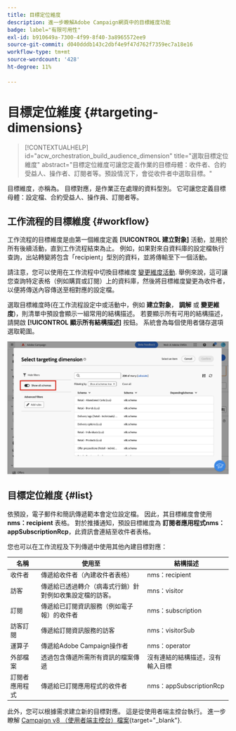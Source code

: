 ```yaml
---
title: 目標定位維度
description: 進一步瞭解Adobe Campaign網頁中的目標維度功能
badge: label="有限可用性"
exl-id: b910649a-7300-4f99-8f40-3a8965572ee9
source-git-commit: d040dddb143c2dbf4e9f47d762f7359ec7a18e16
workflow-type: tm+mt
source-wordcount: '428'
ht-degree: 11%

---
```


# 目標定位維度 {#targeting-dimensions}

>[!CONTEXTUALHELP]
>id="acw_orchestration_build_audience_dimension"
>title="選取目標定位維度"
>abstract="目標定位維度可讓您定義作業的目標母體：收件者、合約受益人、操作者、訂閱者等。預設情況下，會從收件者中選取目標。"

目標維度，亦稱為。 目標對應，是作業正在處理的資料型別。 它可讓您定義目標母體：設定檔、合約受益人、操作員、訂閱者等。

## 工作流程的目標維度 {#workflow}

工作流程的目標維度是由第一個維度定義 **[!UICONTROL 建立對象]** 活動，並用於所有後續活動，直到工作流程結束為止。 例如，如果對來自資料庫的設定檔執行查詢，出站轉變將包含「recipient」型別的資料，並將傳輸至下一個活動。

請注意，您可以使用在工作流程中切換目標維度 [變更維度活動](../workflows/activities/change-dimension.md). 舉例來說，這可讓您查詢特定表格（例如購買或訂閱）上的資料庫，然後將目標維度變更為收件者，以便將傳送內容傳送至相對應的設定檔。

選取目標維度時(在工作流程設定中或活動中，例如 **建立對象**， **調解** 或 **變更維度**)，則清單中預設會顯示一組常用的結構描述。 若要顯示所有可用的結構描述，請開啟 **[!UICONTROL 顯示所有結構描述]** 按鈕。 系統會為每個使用者儲存選項選取範圍。

![](assets/targeting-dimension-show-all.png)

## 目標定位維度 {#list}

依預設，電子郵件和簡訊傳遞範本會定位設定檔。 因此，其目標維度會使用 **nms：recipient** 表格。 對於推播通知，預設目標維度為 **訂閱者應用程式nms：appSubscriptionRcp**，此資訊會連結至收件者表格。

您也可以在工作流程及下列傳遞中使用其他內建目標對應：

| 名稱 | 使用至 | 結構描述 |
|---|---|---|
| 收件者 | 傳遞給收件者（內建收件者表格） | nms：recipient |
| 訪客 | 傳遞給已透過轉介（病毒式行銷）針對例如收集設定檔的訪客。 | mns：visitor |
| 訂閱 | 傳遞給已訂閱資訊服務（例如電子報）的收件者 | nms：subscription |
| 訪客訂閱 | 傳遞給訂閱資訊服務的訪客 | nms：visitorSub |
| 運算子 | 傳遞給Adobe Campaign操作者 | nms：operator |
| 外部檔案 | 透過包含傳遞所需所有資訊的檔案傳遞 | 沒有連結的結構描述，沒有輸入目標 |
| 訂閱者應用程式 | 傳遞給已訂閱應用程式的收件者 | nms：appSubscriptionRcp |

此外，您可以根據需求建立新的目標對應。 這是從使用者端主控台執行。 進一步瞭解 [Campaign v8 （使用者端主控台）檔案](https://experienceleague.adobe.com/docs/campaign/campaign-v8/audience/add-profiles/target-mappings.html#new-mapping){target="_blank"}.
